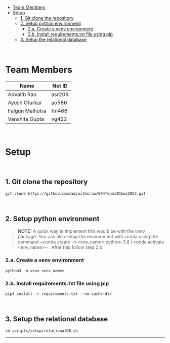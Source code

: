 - [Team Members](#team-members)
- [Setup](#setup)
  - [1. Git clone the repository](#1-git-clone-the-repository)
  - [2. Setup python environment](#2-setup-python-environment)
    - [2.a. Create a venv environment](#2a-create-a-venv-environment)
    - [2.b. Install requirements.txt file using pip](#2b-install-requirementstxt-file-using-pip)
  - [3. Setup the relational database](#3-setup-the-relational-database)


<br/>

# Team Members


| Name | Net ID |
| ---- | ---- |
| Advaith Rao | asr209 |
| Ayush Oturkar | ao586 |
| Falgun Malhotra | fm466 |
| Vanshita Gupta | vg422 |

<br/>

# Setup

<br/>

## 1. Git clone the repository

```git clone https://github.com/advaithsrao/694Team14Dbms2023.git```

<br/>

## 2. Setup python environment

> **NOTE:** A quick way to implement this would be with the *venv* package. You can also setup the environment with conda using the command ~conda create -n <env_name> python=3.8 | conda activate <env_name>~ . After this follow step 2.b 

### 2.a. Create a venv environment

```python3 -m venv <env_name>```

### 2.b. Install requirements.txt file using pip

```pip3 install -r requirements.txt --no-cache-dir```

<br/>

## 3. Setup the relational database

```sh scripts/setup/relationalDB.sh```

---